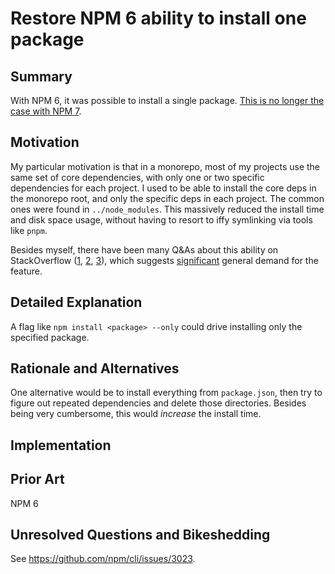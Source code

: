 # Restore NPM 6 ability to install one package

## Summary

With NPM 6, it was possible to install a single package. [This is no longer the case with NPM 7](https://github.com/npm/cli/issues/3023).

## Motivation

My particular motivation is that in a monorepo, most of my projects use the same set of core dependencies, with only one or two specific dependencies for each project. I used to be able to install the core deps in the monorepo root, and only the specific deps in each project. The common ones were found in `../node_modules`. This massively reduced the install time and disk space usage, without having to resort to iffy symlinking via tools like `pnpm`.

Besides myself, there have been many Q&As about this ability on StackOverflow ([1](https://stackoverflow.com/questions/52786695/npm-install-always-installs-everything-from-package-json), [2](https://stackoverflow.com/questions/49732031/npm-install-single-package-without-rest-of-dependencies), [3](https://stackoverflow.com/questions/22420564/install-only-one-package-from-package-json/65233880#65233880)), which suggests [significant](https://en.wikipedia.org/wiki/1%25_rule_(Internet_culture)) general demand for the feature.

## Detailed Explanation

A flag like `npm install <package> --only` could drive installing only the specified package.

## Rationale and Alternatives

One alternative would be to install everything from `package.json`, then try to figure out repeated dependencies and delete those directories. Besides being very cumbersome, this would *increase* the install time.

## Implementation


## Prior Art

NPM 6

## Unresolved Questions and Bikeshedding

See https://github.com/npm/cli/issues/3023.
